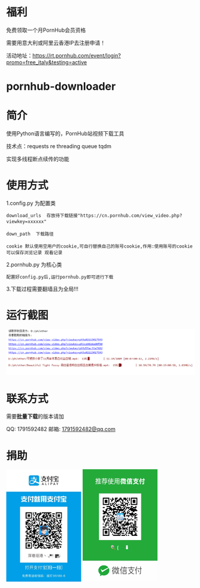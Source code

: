 # 福利
免费领取一个月PornHub会员资格

需要用意大利或阿里云香港IP去注册申请！

活动地址：https://rt.pornhub.com/event/login?promo=free_italy&testing=active

# pornhub-downloader

# 简介
使用Python语言编写的，PornHub站视频下载工具

技术点：requests re threading queue tqdm

实现多线程断点续传的功能

# 使用方式
1.config.py 为配置类
  
    download_urls  存放待下载链接"https://cn.pornhub.com/view_video.php?viewkey=xxxxxx"
  
    down_path  下载路径
  
    cookie 默认使用空用户的cookie,可自行替换自己的账号cookie,作用:使用账号的cookie可以保存浏览记录 观看记录

2.pornhub.py 为核心类
  
    配置好config.py后,运行pornhub.py即可进行下载


3.下载过程需要翻墙且为全局!!!

# 运行截图
![运行截图](img/test.png)



# 联系方式
需要**批量下载**的版本请加


QQ: 1791592482 邮箱: 1791592482@qq.com

# 捐助
<img src="img/pay.jpg" width="200px" height="300px">
<img src="img/pay2.jpg" width="200px" height="300px">
